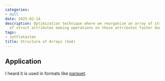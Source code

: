 ```yaml
---
categories:
- null
date: 2025-02-14
description: Optimization technique where we reorganize an array of structs into arrays
  of struct attributes making operations on those attributes faster due to data locality.
tags:
- zettlekasten
title: Structure of Arrays (SoA)
---
```


## Application

I heard it is used in formats like [parquet](parquet).